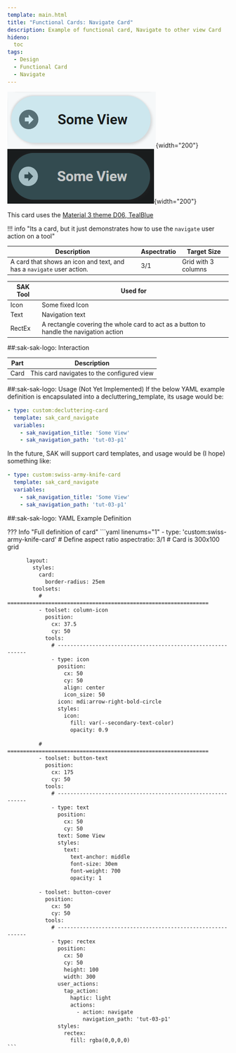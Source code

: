 ```yaml
---
template: main.html
title: "Functional Cards: Navigate Card"
description: Example of functional card, Navigate to other view Card
hideno:
  toc
tags:
  - Design
  - Functional Card
  - Navigate
---
```

<!-- GT/GL -->

![Swiss Army Knife Functional Card Navigate D06 Light Off](../assets/screenshots/sak-functional-card-12-navigate-theme-d06-light.png){width="200"}
<br>![Swiss Army Knife Functional Card Navigate D06 Dark Off](../assets/screenshots/sak-functional-card-12-navigate-theme-d06-dark.png){width="200"}

This card uses the [Material 3 theme D06, TealBlue][ham3-d06-url]

!!! info "Its a card, but it just demonstrates how to use the `navigate` user action on a tool"

| Description| Aspectratio| Target Size |
|-|-|-|
| A card that shows an icon and text, and has a `navigate` user action.| 3/1 | Grid with 3 columns |

| SAK Tool| Used for |
|-|-|
| Icon | Some fixed Icon|
| Text | Navigation text|
| RectEx | A rectangle covering the whole card to act as a button to handle the navigation action|

##:sak-sak-logo: Interaction

| Part | Description|
|-|-|
| Card | This card navigates to the configured view|

##:sak-sak-logo: Usage (Not Yet Implemented)
If the below YAML example definition is encapsulated into a decluttering_template, its usage would be:

```yaml linenums="1"
- type: custom:decluttering-card
  template: sak_card_navigate
  variables:
    - sak_navigation_title: 'Some View'
    - sak_navigation_path: 'tut-03-p1'
```

In the future, SAK will support card templates, and usage would be (I hope) something like:


```yaml linenums="1"
- type: custom:swiss-army-knife-card
  template: sak_card_navigate
  variables:
    - sak_navigation_title: 'Some View'
    - sak_navigation_path: 'tut-03-p1'
```

##:sak-sak-logo: YAML Example Definition

??? Info "Full definition of card"
    ```yaml linenums="1"
        - type: 'custom:swiss-army-knife-card'
          # Define aspect ratio
          aspectratio: 3/1                          # Card is 300x100 grid

          layout:
            styles:
              card:
                border-radius: 25em
            toolsets:
              # ================================================================
              - toolset: column-icon
                position:
                  cx: 37.5
                  cy: 50
                tools:
                  # ------------------------------------------------------------
                  - type: icon
                    position:
                      cx: 50
                      cy: 50
                      align: center
                      icon_size: 50
                    icon: mdi:arrow-right-bold-circle
                    styles:
                      icon:
                        fill: var(--secondary-text-color)
                        opacity: 0.9
                    
              # ================================================================
              - toolset: button-text
                position:
                  cx: 175
                  cy: 50
                tools:
                  # ------------------------------------------------------------
                  - type: text
                    position:
                      cx: 50
                      cy: 50
                    text: Some View
                    styles:
                      text:
                        text-anchor: middle
                        font-size: 30em
                        font-weight: 700
                        opacity: 1

              - toolset: button-cover
                position:
                  cx: 50
                  cy: 50
                tools:
                  # ------------------------------------------------------------
                  - type: rectex
                    position:
                      cx: 50
                      cy: 50
                      height: 100
                      width: 300
                    user_actions:
                      tap_action:
                        haptic: light
                        actions:
                          - action: navigate
                            navigation_path: 'tut-03-p1'
                    styles:
                      rectex:
                        fill: rgba(0,0,0,0)
    ```
<!-- Image references -->

<!--- Internal References... --->
[Swiss Army Knife Tutorial 02]: ../tutorials/10-step-tutorial-02-intro.md

<!--- External References... --->
[ham3-d06-url]: https://material3-themes-manual.amoebelabs.com/examples/material3-example-theme-d06-tealblue/
